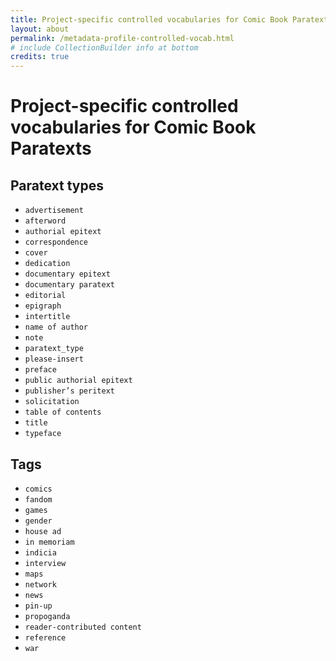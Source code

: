 ```yaml
---
title: Project-specific controlled vocabularies for Comic Book Paratexts
layout: about
permalink: /metadata-profile-controlled-vocab.html
# include CollectionBuilder info at bottom
credits: true
---
```

# Project-specific controlled vocabularies for Comic Book Paratexts
## Paratext types

- `advertisement`
- `afterword`
- `authorial epitext`
- `correspondence`
- `cover`
- `dedication`
- `documentary epitext`
- `documentary paratext`
- `editorial`
- `epigraph`
- `intertitle`
- `name of author`
- `note`
- `paratext_type`
- `please-insert`
- `preface`
- `public authorial epitext`
- `publisher’s peritext`
- `solicitation`
- `table of contents`
- `title`
- `typeface`

## Tags

- `comics` 
- `fandom` 
- `games` 
- `gender` 
- `house ad` 
- `in memoriam` 
- `indicia` 
- `interview` 
- `maps` 
- `network` 
- `news` 
- `pin-up` 
- `propoganda` 
- `reader-contributed content` 
- `reference` 
- `war` 
